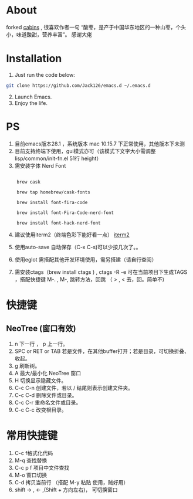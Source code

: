 # About

forked [cabins](https://github.com/cabins/emacs.d) , 很喜欢作者一句 “酸枣，是产于中国华东地区的一种山枣，个头小，味道酸甜，营养丰富”。 感谢大佬

# Installation

1. Just run the code below:

```bash
git clone https://github.com/Jack126/emacs.d ~/.emacs.d
```

2. Launch Emacs.
3. Enjoy the life.

# PS

1. 目前emacs版本28.1 ，系统版本 mac 10.15.7 下正常使用，其他版本下未测
2. 目前支持终端下使用，gui模式亦可（该模式下文字大小需调整 lisp/common/init-fn.el 51行 height）
3. 需安装字体 Nerd Font 

```

    brew cask

    brew tap homebrew/cask-fonts 

    brew install font-fira-code

    brew install font-Fira-Code-nerd-font

    brew install font-hack-nerd-font
```

4. 建议使用iterm2（终端色彩下能好看一点） [iterm2](https://www.iterm2.com/downloads.html)

5. 使用auto-save 自动保存（C-x C-s)可以少按几次了。。

6. 使用eglot 需搭配其他开发环境使用，需另搭建（请自行查阅）

7. 需安装ctags（brew install ctags ) , ctags -R -e 可在当前项目下生成TAGS ，搭配快捷键 M-. , M-, 跳转方法，回跳 （ >  , < 去，回。简单不)




# 快捷键

## NeoTree (窗口有效)

1. n 下一行 ， p 上一行。
2. SPC or RET or TAB 若是文件，在其他buffer打开；若是目录，可切换折叠、收起。
3. g 刷新树。
4. A 最大/最小化 NeoTree 窗口
5. H 切换显示隐藏文件。
6. C-c C-n 创建文件，若以 / 结尾则表示创建文件夹。
7. C-c C-d 删除文件或目录。
8. C-c C-r 重命名文件或目录。
9. C-c C-c 改变根目录。

# 常用快捷键
1. C-c f格式化代码
2. M-q 查找替换
3. C-c p f 项目中文件查找
4. M-o 窗口切换
5. C-d 拷贝当前行 （搭配 M-y 粘贴 使用，贼好用）
6. shift -> , <- ,(Shift + 方向左右)， 可切换窗口
